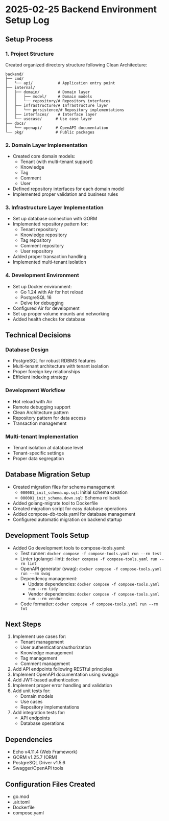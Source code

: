 # 2025-02-25 Backend Environment Setup Log

## Setup Process

### 1. Project Structure
Created organized directory structure following Clean Architecture:
```
backend/
├── cmd/
│   └── api/           # Application entry point
├── internal/
│   ├── domain/        # Domain layer
│   │   ├── model/     # Domain models
│   │   └── repository/# Repository interfaces
│   ├── infrastructure/# Infrastructure layer
│   │   └── persistence/# Repository implementations
│   ├── interfaces/    # Interface layer
│   └── usecase/      # Use case layer
├── docs/
│   └── openapi/      # OpenAPI documentation
└── pkg/              # Public packages
```

### 2. Domain Layer Implementation
- Created core domain models:
  - Tenant (with multi-tenant support)
  - Knowledge
  - Tag
  - Comment
  - User
- Defined repository interfaces for each domain model
- Implemented proper validation and business rules

### 3. Infrastructure Layer Implementation
- Set up database connection with GORM
- Implemented repository pattern for:
  - Tenant repository
  - Knowledge repository
  - Tag repository
  - Comment repository
  - User repository
- Added proper transaction handling
- Implemented multi-tenant isolation

### 4. Development Environment
- Set up Docker environment:
  - Go 1.24 with Air for hot reload
  - PostgreSQL 16
  - Delve for debugging
- Configured Air for development
- Set up proper volume mounts and networking
- Added health checks for database

## Technical Decisions

### Database Design
- PostgreSQL for robust RDBMS features
- Multi-tenant architecture with tenant isolation
- Proper foreign key relationships
- Efficient indexing strategy

### Development Workflow
- Hot reload with Air
- Remote debugging support
- Clean Architecture pattern
- Repository pattern for data access
- Transaction management

### Multi-tenant Implementation
- Tenant isolation at database level
- Tenant-specific settings
- Proper data segregation

## Database Migration Setup
- Created migration files for schema management
  - `000001_init_schema.up.sql`: Initial schema creation
  - `000001_init_schema.down.sql`: Schema rollback
- Added golang-migrate tool to Dockerfile
- Created migration script for easy database operations
- Added compose-db-tools.yaml for database management
- Configured automatic migration on backend startup

## Development Tools Setup
- Added Go development tools to compose-tools.yaml:
  - Test runner: `docker compose -f compose-tools.yaml run --rm test`
  - Linter (golangci-lint): `docker compose -f compose-tools.yaml run --rm lint`
  - OpenAPI generator (swag): `docker compose -f compose-tools.yaml run --rm swag`
  - Dependency management:
    - Update dependencies: `docker compose -f compose-tools.yaml run --rm tidy`
    - Vendor dependencies: `docker compose -f compose-tools.yaml run --rm vendor`
  - Code formatter: `docker compose -f compose-tools.yaml run --rm fmt`

## Next Steps
1. Implement use cases for:
   - Tenant management
   - User authentication/authorization
   - Knowledge management
   - Tag management
   - Comment management
2. Add API endpoints following RESTful principles
3. Implement OpenAPI documentation using swaggo
4. Add JWT-based authentication
5. Implement proper error handling and validation
6. Add unit tests for:
   - Domain models
   - Use cases
   - Repository implementations
7. Add integration tests for:
   - API endpoints
   - Database operations

## Dependencies
- Echo v4.11.4 (Web Framework)
- GORM v1.25.7 (ORM)
- PostgreSQL Driver v1.5.6
- Swagger/OpenAPI tools

## Configuration Files Created
- go.mod
- .air.toml
- Dockerfile
- compose.yaml